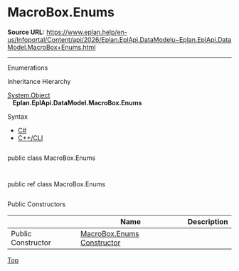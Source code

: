 # MacroBox.Enums

**Source URL:** https://www.eplan.help/en-us/Infoportal/Content/api/2026/Eplan.EplApi.DataModelu~Eplan.EplApi.DataModel.MacroBox+Enums.html

---

Enumerations

Inheritance Hierarchy

[System.Object](#)  
   **Eplan.EplApi.DataModel.MacroBox.Enums**

Syntax

- [C#](#i-syntax-CS)
- [C++/CLI](#i-syntax-CPP2005)

```
```
public class MacroBox.Enums
```
```

```
```
public ref class MacroBox.Enums
```
```



Public Constructors

|  | Name | Description |
| --- | --- | --- |
| Public Constructor | [MacroBox.Enums Constructor](Eplan.EplApi.DataModelu~Eplan.EplApi.DataModel.MacroBox+Enums~_ctor.html) |  |

[Top](#top)
